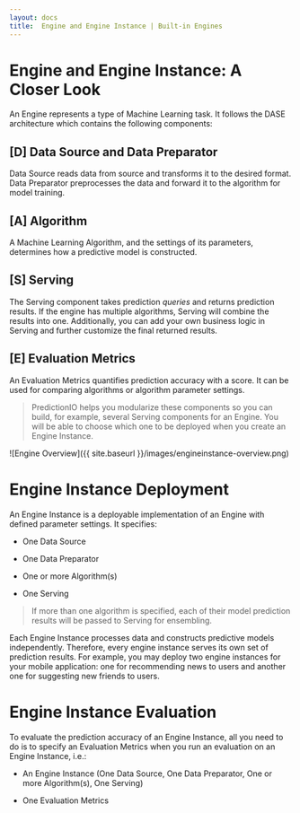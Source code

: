 ```yaml
---
layout: docs
title:  Engine and Engine Instance | Built-in Engines
---
```


# Engine and Engine Instance: A Closer Look

An Engine represents a type of Machine Learning task. It follows the DASE
architecture which contains the following components:

## [D] Data Source and Data Preparator

Data Source reads data from source and transforms it to the desired format. Data
Preparator preprocesses the data and forward it to the algorithm for model
training.

## [A] Algorithm

A Machine Learning Algorithm, and the settings of its parameters, determines how
a predictive model is constructed.

## [S] Serving

The Serving component takes prediction *queries* and returns prediction results.
If the engine has multiple algorithms, Serving will combine the results into
one. Additionally, you can add your own business logic in Serving and further
customize the final returned results.

## [E] Evaluation Metrics

An Evaluation Metrics quantifies prediction accuracy with a score. It can be
used for comparing algorithms or algorithm parameter settings.

> PredictionIO helps you modularize these components so you can build, for
example, several Serving components for an Engine. You will be able to choose
which one to be deployed when you create an Engine Instance.


![Engine Overview]({{ site.baseurl }}/images/engineinstance-overview.png)

# Engine Instance Deployment

An Engine Instance is a deployable implementation of an Engine with defined
parameter settings. It specifies:

* One Data Source

* One Data Preparator

* One or more Algorithm(s)

* One Serving

> If more than one algorithm is specified, each of their model prediction
results will be passed to Serving for ensembling.

Each Engine Instance processes data and constructs predictive models
independently. Therefore, every engine instance serves its own set of prediction
results. For example, you may deploy two engine instances for your mobile
application: one for recommending news to users and another one for suggesting
new friends to users.


# Engine Instance Evaluation

To evaluate the prediction accuracy of an Engine Instance, all you need to do is
to specify an Evaluation Metrics when you run an evaluation on an Engine
Instance, i.e.:

* An Engine Instance (One Data Source, One Data Preparator, One or more
  Algorithm(s), One Serving)

* One Evaluation Metrics

